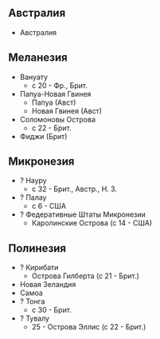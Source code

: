 ## Австралия

*   Австралия

## Меланезия

*   Вануату
    *   с 20 - Фр., Брит.
*   Папуа-Новая Гвинея
    *   Папуа (Авст)
    *   Новая Гвинея (Авст)
*   Соломоновы Острова
    *   с 22 - Брит.
*   Фиджи (Брит)

## Микронезия

*   ?   Науру
    *   с 32 - Брит., Австр., Н. З.
*   ?   Палау
    *   с 6 - США
*   ?   Федеративные Штаты Микронезии
    *   Каролинские Острова (с 14 - США)

## Полинезия

*   ?   Кирибати
    *   Острова Гилберта (с 21 - Брит.)
*   Новая Зеландия
*   Самоа
*   ?   Тонга
    *   с 30 - Брит.
*   ?   Тувалу
    *   25 - Острова Эллис (с 22 - Брит.)
